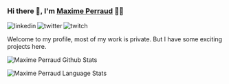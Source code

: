 ### Hi there 👋, I'm [Maxime Perraud](https://maxime-p.dev) 👨‍💻

<p>
<a href="https://www.linkedin.com/in/maxime-perraud/">
   <img align="left" alt="linkedin" src="https://img.shields.io/badge/LinkedIn-0077B5?style=for-the-badge&logo=linkedin&logoColor=white" />
</a>&nbsp;&nbsp;

<a href="https://twitter.com/https://twitter.com/Maximep_dev">
   <img align="left" alt="twitter" src="https://img.shields.io/badge/Twitter-1DA1F2?style=for-the-badge&logo=twitter&logoColor=white" />
</a>&nbsp;&nbsp;

<a href="https://www.twitch.tv/legrandmax22">
   <img align="left" alt="twitch" src="https://img.shields.io/badge/Twitch-9146FF?style=for-the-badge&logo=twitch&logoColor=white" />
</a>
<p/>

Welcome to my profile, most of my work is private. But I have some exciting projects here.

![Maxime Perraud Github Stats](https://github-readme-stats.vercel.app/api?username=Maxime-p&show_icons=true&include_all_commits=true&theme=radical)

![Maxime Perraud Language Stats](https://github-readme-stats.vercel.app/api/top-langs/?username=Maxime-p&layout=compact&theme=radical)
